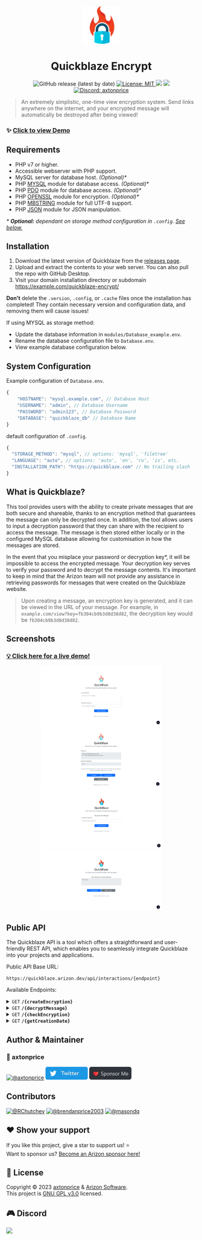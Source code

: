 <div align="center">
  <img alt="Quickblaze Logo" src=".github/images/logo.png"></img>
</div>
<h1 align="center">
  Quickblaze Encrypt
</h1>

<p align="center">
  <img alt="GitHub release (latest by date)" src="https://img.shields.io/github/v/release/arizon-dev/quickblaze-encrypt?label=Version">
  <a href="https://github.com/arizon-dev/quickblaze-encrypt/blob/main/LICENSE" target="_blank">
    <img alt="License: MIT" src="https://img.shields.io/badge/License-MIT-yellow.svg" />
  </a>
  <a href="https://www.codacy.com/gh/arizon-dev/quickblaze-encrypt/dashboard?utm_source=github.com&amp;utm_medium=referral&amp;utm_content=arizon-dev/quickblaze-encrypt&amp;utm_campaign=Badge_Grade"><img src="https://app.codacy.com/project/badge/Grade/3d4571a7a1a34c548bce562c16ba1221"/></a>
  <a href="https://github.com/arizon-dev/quickblaze-encrypt/actions/workflows/codacy.yml"><img src="https://github.com/arizon-dev/quickblaze-encrypt/actions/workflows/codacy.yml/badge.svg"/></a>
  <a href="https://arizon.dev?discord" target="_blank">
    <img alt="Discord: axtonprice" src="https://discord.com/api/guilds/826239258590969897/widget.png?style=shield" />
  </a>
</p>

> An extremely simplistic, one-time view encryption system. Send links anywhere on the internet, and your encrypted message will automatically be destroyed after being viewed!

### ✨ [Click to view Demo](https://quickblaze.arizon.dev)

## Requirements

- PHP v7 or higher.
- Accessible webserver with PHP support.
- MySQL server for database host. *(Optional)\**
- PHP [MYSQL](http://php.net/manual/en/book.mysql.php) module for database access. *(Optional)\**
- PHP [PDO](http://php.net/manual/en/book.pdo.php) module for database access. *(Optional)\**
- PHP [OPENSSL](http://php.net/manual/en/book.openssl.php) module for encryption. *(Optional)\**
- PHP [MBSTRING](http://php.net/manual/en/book.mbstring.php) module for full UTF-8 support.
- PHP [JSON](http://php.net/manual/en/book.json.php) module for JSON manipulation.

*\* **Optional:** dependant on storage method configuration in `.config`. [See below.](https://github.com/arizon-dev/quickblaze-encrypt/#system-configurations)*

## Installation

1. Download the latest version of Quickblaze from the [releases page](https://github.com/arizon-dev/quickblaze-encrypt/releases).
2. Upload and extract the contents to your web server. You can also pull the repo with GitHub Desktop.
3. Visit your domain installation directory or subdomain <https://example.com/quickblaze-encrypt/>

**Don't** delete the `.version`, `.config`, or `.cache` files once the installation has completed! They contain necessary version and configuration data, and removing them will cause issues!

If using MYSQL as storage method:

- Update the database information in `modules/Database_example.env`.
- Rename the database configuration file to `Database.env`.
- View example database configuration below.

## System Configuration

Example configuration of `Database.env`.

```js
{
    "HOSTNAME": "mysql.example.com", // Database Host
    "USERNAME": "admin", // Database Username
    "PASSWORD": "admin123", // Database Password
    "DATABASE": "quickblaze_db" // Database Name
}
```

 default configuration of `.config`.

```js
{ 
  "STORAGE_METHOD": "mysql", // options: 'mysql', 'filetree'
  "LANGUAGE": "auto", // options: 'auto', 'en', 'ru', 'is', etc.
  "INSTALLATION_PATH": "https://quickblaze.com" // No trailing slash
}
```

## What is Quickblaze?

This tool provides users with the ability to create private messages that are both secure and shareable, thanks to an encryption method that guarantees the message can only be decrypted once. In addition, the tool allows users to input a decryption password that they can share with the recipient to access the message. The message is then stored either locally or in the configured MySQL database allowing for customisation in how the messages are stored.

In the event that you misplace your password or decryption key*, it will be impossible to access the encrypted message. Your decryption key serves to verify your password and to decrypt the message contents. It's important to keep in mind that the Arizon team will not provide any assistance in retrieving passwords for messages that were created on the Quickblaze website.

> Upon creating a message, an encryption key is generated, and it can be viewed in the URL of your message. For example, in `example.com/view?key=fb304cb9b3d8d38d82`, the decryption key would be `fb304cb9b3d8d38d82`.

## Screenshots
### [💡 Click here for a live demo!](https://quickblaze.arizon.dev)

<div align="center">
  <img height="160" src=".github/images/screenshots/lightmode-1.png">
  <img height="160" src=".github/images/screenshots/lightmode-2.png">
  <img height="160" src=".github/images/screenshots/lightmode-3.png">
  <img height="160" src=".github/images/screenshots/lightmode-4.png">
</div>
  
## Public API

The Quickblaze API is a tool which offers a straightforward and user-friendly REST API, which enables you to seamlessly integrate Quickblaze into your projects and applications.

Public API Base URL:

```
https://quickblaze.arizon.dev/api/interactions/{endpoint}
```

Available Endpoints:

<details>
 <summary><code>GET</code> <code><b>/{createEncryption}</b></code></summary>

##### Parameters

> | name |  type     | data type      | description        |
> |------|-----------|----------------|--------------------|
> | `data` | required | string | The plain string message to be encrypted. |
> | `password` | required | string | The password to use to allow users to decrypt the message. |

##### Responses

> |  object  | value |
> |---------------|----------|
> | `response_code`|200 |
> | `data`| `message, encryption_key, password` |
> | `request_header`| `timestamp, ip, user_agent`|

##### Example cURL

> ```bash
> curl -X GET -H "Content-Type: application/json" http://quickblaze.arizon.dev/api/interactions/createEncryption?data=HelloWorld&password=1234
> ```
</details>
<details>
 <summary><code>GET</code> <code><b>/{decryptMessage}</b></code></summary>

##### Parameters

> | name |  type     | data type      | description        |
> |------|-----------|----------------|--------------------|
> | `key` | required | string | The encryption key used to specify the message. |
> | `password` | required | string | The valid password to use to decrypt the message. |

##### Responses

> |  object  | value |
> |---------------|----------|
> | `response_code`|200 |
> | `data`| `message, decrypted_contents, key, password` |
> | `request_header`| `timestamp,` `ip,` `user_agent`|

##### Example cURL

> ```bash
> curl -X GET -H "Content-Type: application/json" http://quickblaze.arizon.dev/api/interactions/decryptMessage?key=4b6d76205bc1dda9ee7&password=1234
> ```

</details>
<details>
 <summary><code>GET</code> <code><b>/{checkEncryption}</b></code></summary>

##### Parameters

> | name |  type     | data type      | description        |
> |------|-----------|----------------|--------------------|
> | `key` | required | string | The encryption key used to check if the message exists. |

##### Responses

> |  object  | value |
> |---------------|----------|
> | `response_code`|200 |
> | `data`| `message,` `message_exists,` `key` |
> | `request_header`| `timestamp,` `ip,` `user_agent`|

##### Example cURL

> ```bash
> curl -X GET -H "Content-Type: application/json" http://quickblaze.arizon.dev/api/interactions/checkEncryption?key=4b6d76205bc1dda9ee7
> ```

</details>
<details>
 <summary><code>GET</code> <code><b>/{getCreationDate}</b></code></summary>

##### Parameters

> | name |  type     | data type      | description        |
> |------|-----------|----------------|--------------------|
> | `key` | required | string | The encryption key used to fetch the message creation date. |

##### Responses

> |  object  | value |
> |---------------|----------|
> | `response_code`|200 |
> | `data`| `message,` `date_created,` `key` |
> | `request_header`| `timestamp,` `ip,` `user_agent`|

##### Example cURL

> ```bash
> curl -X GET -H "Content-Type: application/json" http://quickblaze.arizon.dev/api/interactions/getCreationDate?key=4b6d76205bc1dda9ee7
> ```

</details>

## Author & Maintainer

<div align="left">

  ### 🙍 axtonprice
  [![@axtonprice](https://avatars.githubusercontent.com/u/37771600?s=48&v=4)](https://github.com/axtonprice)
  [![Twitter](./.github/images/assets/twitter-button.png)](https://twitter.com/axtonprice)
  [![Sponsor Me](./.github/images/assets/sponsor-button.png)](https://github.com/sponsors/axtonprice)

</div>

## Contributors

  [![@RChutchev](https://avatars.githubusercontent.com/u/11131666?s=48&v=4)](https://github.com/RChutchev)
  [![@brendanprice2003](https://avatars.githubusercontent.com/u/56489848?s=48&v=4)](https://github.com/brendanprice2003)
  [![@masondq](https://avatars.githubusercontent.com/u/86250349?s=48&v=4)](https://github.com/masondq)


## ❤️ Show your support

If you like this project, give a star to support us! ⭐️<br>
Want to sponsor us? [Become an Arizon sponsor here!](https://github.com/sponsorships/arizon-dev)

## 📝 License

Copyright © 2023 [axtonprice](https://github.com/axtonprice) & [Arizon Software](https://github.com/arizon-dev).<br />
This project is [GNU GPL v3.0](https://github.com/arizon-dev/quickblaze-encrypt/LICENSE.txt) licensed.

## 🎮 Discord
<a href="https://discord.gg/dP3MuBATGc"><img src="https://discord.com/api/guilds/826239258590969897/widget.png?style=banner3" width="270"/></a>
<!-- end: README.md -->